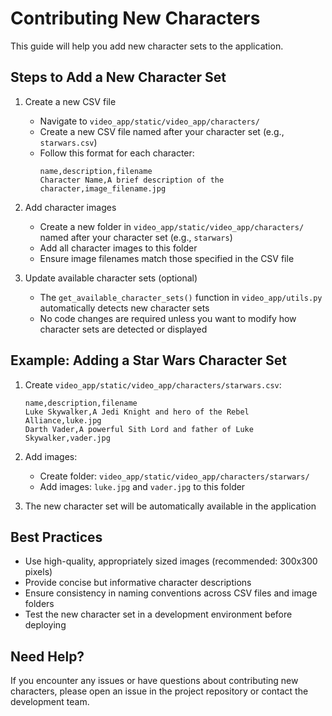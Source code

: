 # Contributing New Characters

This guide will help you add new character sets to the application.

## Steps to Add a New Character Set

1. Create a new CSV file
   - Navigate to `video_app/static/video_app/characters/`
   - Create a new CSV file named after your character set (e.g., `starwars.csv`)
   - Follow this format for each character:
     ```
     name,description,filename
     Character Name,A brief description of the character,image_filename.jpg
     ```

2. Add character images
   - Create a new folder in `video_app/static/video_app/characters/` named after your character set (e.g., `starwars`)
   - Add all character images to this folder
   - Ensure image filenames match those specified in the CSV file

3. Update available character sets (optional)
   - The `get_available_character_sets()` function in `video_app/utils.py` automatically detects new character sets
   - No code changes are required unless you want to modify how character sets are detected or displayed

## Example: Adding a Star Wars Character Set

1. Create `video_app/static/video_app/characters/starwars.csv`:
   ```
   name,description,filename
   Luke Skywalker,A Jedi Knight and hero of the Rebel Alliance,luke.jpg
   Darth Vader,A powerful Sith Lord and father of Luke Skywalker,vader.jpg
   ```

2. Add images:
   - Create folder: `video_app/static/video_app/characters/starwars/`
   - Add images: `luke.jpg` and `vader.jpg` to this folder

3. The new character set will be automatically available in the application

## Best Practices

- Use high-quality, appropriately sized images (recommended: 300x300 pixels)
- Provide concise but informative character descriptions
- Ensure consistency in naming conventions across CSV files and image folders
- Test the new character set in a development environment before deploying

## Need Help?

If you encounter any issues or have questions about contributing new characters, please open an issue in the project repository or contact the development team.